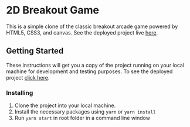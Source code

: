 # 2D Breakout Game

This is a simple clone of the classic breakout arcade game powered by HTML5, CSS3, and canvas. See the deployed project live [here](https://breakout-2d.herokuapp.com).

## Getting Started

These instructions will get you a copy of the project running on your local machine for development and testing purposes. To see the deployed project [click here](https://breakout-2d.herokuapp.com).

### Installing

1. Clone the project into your local machine.
2. Install the necessary packages using ```yarn``` or ```yarn install```
3. Run ```yarn start``` in root folder in a command line window
